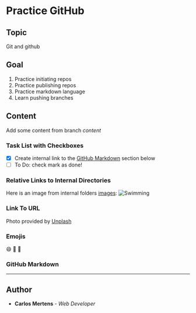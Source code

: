 # Practice GitHub

## Topic

Git and github

## Goal

1. Practice initiating repos
2. Practice publishing repos
3. Practice markdown language
4. Learn pushing branches

## Content

Add some content from branch _content_

### Task List with Checkboxes

- [x] Create internal link to the [GitHub Markdown](#github-markdown) section below
- [ ] To Do: check mark as done!

### Relative Links to Internal Directories

Here is an image from internal folders [images](/images/):
![Swimming](/images/neom-4AADxUsnufQ-unsplash.jpg)

### Link To URL

Photo provided by [Unplash](https://unsplash.com/)

### Emojis

😄
💙
👀

### GitHub Markdown

---

## Author

- **Carlos Mertens** - _Web Developer_
